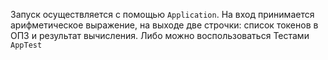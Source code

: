 Запуск осуществляется с помощью `Application`. 
На вход принимается арифметическое выражение, 
на выходе две строчки: список токенов в ОПЗ и результат вычисления.
Либо можно воспользоваться Тестами `AppTest`